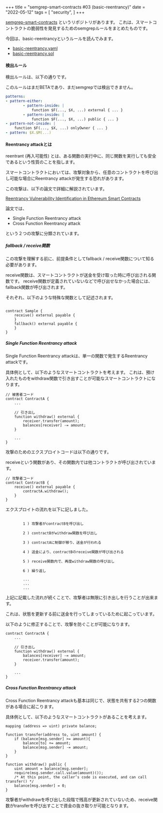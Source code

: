 +++
title = "semgrep-smart-contracts #03 (basic-reentrancy)"
date = "2022-05-12"
tags = [
    "security",
]
+++

[semgrep-smart-contracts](https://github.com/Raz0r/semgrep-smart-contracts) というリポジトリがあります。
これは、スマートコントラクトの脆弱性を発見するためのsemgrepルールをまとめたものです。

今回は、basic-reentrancyというルールを読んでみます。

- [basic-reentrancy.yaml](https://github.com/Raz0r/semgrep-smart-contracts/blob/master/solidity/basic-reentrancy.yaml)
- [basic-reentrancy.sol](https://github.com/Raz0r/semgrep-smart-contracts/blob/master/solidity/basic-reentrancy.sol)

#### 検出ルール

検出ルールは、以下の通りです。

このルールはまだBETAであり、まだsemgrepでは検出できません。

```yaml
patterns:
- pattern-either:
        - pattern-inside: |
            function $F(..., $X, ...) external { ... }
        - pattern-inside: |
            function $F(..., $X, ...) public { ... }
- pattern-not-inside: |
    function $F(..., $X, ...) onlyOwner { ... }
- pattern: $X.$M(...)
```

#### Reentrancy attackとは

reentrant (再入可能性) とは、ある関数の実行中に、同じ関数を実行しても安全であるという性質のことを指します。

スマートコントラクトにおいては、攻撃対象から、任意のコントラクトを呼び出し可能な場合にReentrancy attackが発生する恐れがあります。

この攻撃は、以下の論文で詳細に解説されています。

[Reentrancy Vulnerability Identification in Ethereum Smart Contracts](https://arxiv.org/abs/2105.02881)

論文では、
- Single Function Reentrancy attack
- Cross Function Reentrancy attack

という２つの攻撃に分類されています。

##### fallback / receive関数

この攻撃を理解する前に、前提条件としてfallback / receive関数について知る必要があります。

receive関数は、スマートコントラクトが送金を受け取った時に呼び出される関数です。
receive関数が定義されていないなどで呼び出せなかった場合には、fallback関数が呼び出されます。

それぞれ、以下のような特殊な関数として記述されます。

```solidity

contract Sample {
    receive() external payable {
    }
    fallback() external payable {
    }
}
```

##### Single Function Reentrancy attack

Single Function Reentrancy attackは、単一の関数で発生するReentrancy attackです。

具体例として、以下のようなスマートコントラクトを考えます。
これは、預け入れたものをwithdraw関数で引き出すことが可能なスマートコントラクトになります。

```solidity
// 被害者コード
contract ContractA {
    ...

    // 引き出し
    function withdraw() external {
        receiver.transfer(amount);
        balances[receiver] -= amount;
    }

    ...
}
```

攻撃のためのエクスプロイトコードは以下の通りです。

receiveという関数があり、その関数内では他コントラクトが呼び出されています。

```solidity
// 攻撃者コード
contract ContractB {
    receive() external payable {
        contractA.withdraw();
    }
}
```

エクスプロイトの流れを以下に記しました。

```

        1 ) 攻撃者がcontractBを呼び出し

        2 ) contractBがwithdraw関数を呼び出し

        3 ) contractAに制御が移り、送金が行われる

        4 ) 送金により、contractBのreceive関数が呼び出される

        5 ) receive関数内で、再度withdraw関数の呼び出し

        6 ) 繰り返し

        ...
        ...
        ...

```

上記に記載した流れが続くことで、攻撃者は無限に引き出しを行うことが出来ます。

これは、状態を更新する前に送金を行ってしまっているために起こっています。

以下のように修正することで、攻撃を防ぐことが可能になります。

```solidity
contract ContractA {
    ...

    // 引き出し
    function withdraw() external {
        balances[receiver] -= amount;
        receiver.transfer(amount);
    }

    ...
}
```

##### Cross Function Reentrancy attack

Cross Function Reentrancy attackも基本は同じで、状態を共有する2つの関数がある場合に起こります。

具体例として、以下のようなスマートコントラクトがあることを考えます。

```solidity
mapping (address => uint) private balance;

function transfer(address to, uint amount) {
    if (balance[msg.sender] >= amount){
        balance[to] += amount;
        balance[msg.sender] -= amount;
    }
}

function withdraw() public {
    uint amount = balance[msg.sender];
    require(msg.sender.call.value(amount)());
    /* At this point, the caller’s code is executed, and can call transfer() */
    balance[msg.sender] = 0;
}
```

攻撃者がwithdrawを呼び出した段階で残高が更新されていないため、receive関数がtransferを呼び出すことで資金の抜き取りが可能となります。
